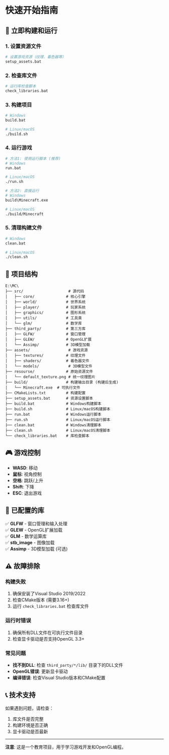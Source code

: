 # 快速开始指南

## 🚀 立即构建和运行

### 1. 设置资源文件
```bash
# 设置游戏资源（纹理、着色器等）
setup_assets.bat
```

### 2. 检查库文件
```bash
# 运行库检查脚本
check_libraries.bat
```

### 3. 构建项目
```bash
# Windows
build.bat

# Linux/macOS
./build.sh
```

### 4. 运行游戏
```bash
# 方法1: 使用运行脚本 (推荐)
# Windows
run.bat

# Linux/macOS
./run.sh

# 方法2: 直接运行
# Windows
build\Minecraft.exe

# Linux/macOS
./build/Minecraft
```

### 5. 清理构建文件
```bash
# Windows
clean.bat

# Linux/macOS
./clean.sh
```

## 📁 项目结构

```
E:\MC\
├── src/                    # 源代码
│   ├── core/              # 核心引擎
│   ├── world/             # 世界系统
│   ├── player/            # 玩家系统
│   ├── graphics/          # 图形系统
│   ├── utils/             # 工具类
│   └── glm/               # 数学库
├── third_party/           # 第三方库
│   ├── GLFW/              # 窗口管理
│   ├── GLEW/              # OpenGL扩展
│   └── Assimp/            # 3D模型加载
├── assets/                 # 游戏资源
│   ├── textures/          # 纹理文件
│   ├── shaders/           # 着色器文件
│   └── models/             # 3D模型文件
├── resourse/              # 原始资源文件
│   └── default_texture.png # 统一纹理图片
├── build/                 # 构建输出目录 (构建后生成)
│   └── Minecraft.exe  # 可执行文件
├── CMakeLists.txt         # 构建配置
├── setup_assets.bat       # 资源设置脚本
├── build.bat              # Windows构建脚本
├── build.sh               # Linux/macOS构建脚本
├── run.bat                # Windows运行脚本
├── run.sh                 # Linux/macOS运行脚本
├── clean.bat              # Windows清理脚本
├── clean.sh               # Linux/macOS清理脚本
└── check_libraries.bat    # 库检查脚本
```

## 🎮 游戏控制

- **WASD**: 移动
- **鼠标**: 视角控制
- **空格**: 跳跃/上升
- **Shift**: 下降
- **ESC**: 退出游戏

## 🔧 已配置的库

✅ **GLFW** - 窗口管理和输入处理  
✅ **GLEW** - OpenGL扩展加载  
✅ **GLM** - 数学运算库  
✅ **stb_image** - 图像加载  
✅ **Assimp** - 3D模型加载 (可选)

## ⚠️ 故障排除

### 构建失败
1. 确保安装了Visual Studio 2019/2022
2. 检查CMake版本 (需要3.16+)
3. 运行 `check_libraries.bat` 检查库文件

### 运行时错误
1. 确保所有DLL文件在可执行文件目录
2. 检查显卡驱动是否支持OpenGL 3.3+

### 常见问题
- **找不到DLL**: 检查 `third_party/*/lib/` 目录下的DLL文件
- **OpenGL错误**: 更新显卡驱动
- **编译错误**: 检查Visual Studio版本和CMake配置

## 📞 技术支持

如果遇到问题，请检查：
1. 库文件是否完整
2. 构建环境是否正确
3. 显卡驱动是否最新

---

**注意**: 这是一个教育项目，用于学习游戏开发和OpenGL编程。

